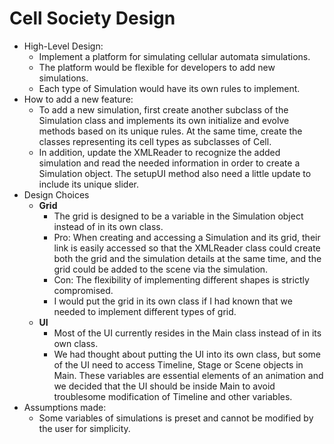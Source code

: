 
Cell Society Design
===================

* High-Level Design:
	* Implement a platform for simulating cellular automata simulations. 
	* The platform would be flexible for developers to add new simulations. 
	* Each type of Simulation would have its own rules to implement.
* How to add a new feature:
	* To add a new simulation, first create another subclass of the Simulation class and implements its own initialize and evolve methods based on its unique rules. At the same time, create the classes representing its cell types as subclasses of Cell.
	* In addition, update the XMLReader to recognize the added simulation and read the needed information in order to create a Simulation object. The setupUI method also need a little update to include its unique slider.
* Design Choices
	* **Grid**
		* The grid is designed to be a variable in the Simulation object instead of in its own class.
		* Pro: When creating and accessing a Simulation and its grid, their link is easily accessed so that the XMLReader class could create both the grid and the simulation details at the same time, and the grid could be added to the scene via the simulation.
		* Con: The flexibility of implementing different shapes is strictly compromised.
		* I would put the grid in its own class if I had known that we needed to implement different types of grid.
	* **UI**
		* Most of the UI currently resides in the Main class instead of in its own class.
		* We had thought about putting the UI into its own class, but some of the UI need to access Timeline, Stage or Scene objects in Main. These variables are essential elements of an animation and we decided that the UI should be inside Main to avoid troublesome modification of Timeline and other variables.
* Assumptions made:
	* Some variables of simulations is preset and cannot be modified by the user for simplicity.